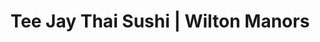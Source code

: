 ---
layout: place
title: "Tee Jay Thai Sushi | Wilton Manors"
permalink: /florida/wilton-manors/tee-jay-thai-sushi-wilton-manors.html
stateAbbr: FL
stateName: Florida
cityName: Wilton Manors
seo:
  name: "Tee Jay Thai Sushi | Wilton Manors"
  type: Restaurant
  links: null
description: "Tee Jay Thai Sushi | Wilton Manors serves delicious sushi in Wilton Manors, Florida. Try fresh Japanese dishes for a great dining experience. "
place_id: ChIJ2Zo0qZ4B2YgRlk6vlfdiEm8
photos:
  - name: >-
      places/ChIJ2Zo0qZ4B2YgRlk6vlfdiEm8/photos/AeeoHcK3fOCHmZz3JMLKO9oTnrdkKY4o5qbVSGCmOECpKHZwsHAG3B487MqUz_IHkGJ90hBGV8tr8vmi129oykcdERBuD9vy6bAjtZnOe6QWOd1oSwIy4kIzRpzc-kY_OAdF73uei2HBKgwV3MqziB-c9eE-4UeYaPDAG5_HenEyh1KNTUhXXxy0E9ECwAnQHYf2ypEKsCmJ4OJ7S7yGzdvwQNYYaVEmN_sxouARuiFy98_OFyVoVYfMkrBsP0QKwQNDu05AbHkaP12eTZJwjpCIRGHo_SIUTd3PJtIvvhH3vZt6Eb7N_Z0Gig0Yu7SnD7ARAh_jFkZDtKhjnRqUAVwgKtrP0yCFo78sLm-pJriqaKjs53ibVdM6Kl-V8F_AcGarYd_e7gruLHRey4fJkNAkGsrr7OKZlFWBWaQnqnvHgqU-ag
    widthPx: 4032
    heightPx: 3024
    authorAttributions:
      - displayName: Enrique Hipolito
        uri: https://maps.google.com/maps/contrib/110970249097451052142
        photoUri: >-
          https://lh3.googleusercontent.com/a-/ALV-UjUKz2fcODLr_E78ZbAo0EDfYADK2T3xCo0LK6pH2YnxLS7n4tmL=s100-p-k-no-mo
    flagContentUri: >-
      https://www.google.com/local/imagery/report/?cb_client=maps_api_places.places_api&image_key=!1e10!2sCIHM0ogKEICAgICkoKbEaA&hl=en-US
    googleMapsUri: >-
      https://www.google.com/maps/place//data=!3m4!1e2!3m2!1sCIHM0ogKEICAgICkoKbEaA!2e10!4m2!3m1!1s0x88d9019ea9349ad9:0x6f1262f795af4e96
  - name: >-
      places/ChIJ2Zo0qZ4B2YgRlk6vlfdiEm8/photos/AeeoHcIN2JnUMts1wnteqLNHazF58WZdoHWC_WN6GU6-gpvuN6eyKXr77qkzwMkVKJTZLD2Mr8MlcCxenQU4gPkQN7_0AHOpVWvvcy_0MnDuIqKSSWfCVt_LAiSlUZyw8nbw6IM6-Ztg3XFj8BuWvshDPwk1qOawPsZXHRWUPkMGBuGKPeLfX8l85AykYGBxYY61KZdyz2IAY_Voo3ViOiVd99s5m-LEMkLAPI5jIjJzbK2Of1iQyWZFHmYdiYK9voMNLgDEUSBDjNeEMn6UPHPSA1q6MQo8gPfyFTPx1pKLQhc
    widthPx: 3774
    heightPx: 2153
    authorAttributions:
      - displayName: Tee Jay Thai Sushi | Wilton Manors
        uri: https://maps.google.com/maps/contrib/114082831676557912321
        photoUri: >-
          https://lh3.googleusercontent.com/a-/ALV-UjXfh7y_pHDRQd1YqmEgGwyrzFFo1mjamJLLGKv18cS14zISK68=s100-p-k-no-mo
    flagContentUri: >-
      https://www.google.com/local/imagery/report/?cb_client=maps_api_places.places_api&image_key=!1e10!2sAF1QipPs4tat5gFtCe8A3X_6g9ge5hsUJpWNN-f8HfU&hl=en-US
    googleMapsUri: >-
      https://www.google.com/maps/place//data=!3m4!1e2!3m2!1sAF1QipPs4tat5gFtCe8A3X_6g9ge5hsUJpWNN-f8HfU!2e10!4m2!3m1!1s0x88d9019ea9349ad9:0x6f1262f795af4e96
  - name: >-
      places/ChIJ2Zo0qZ4B2YgRlk6vlfdiEm8/photos/AeeoHcIvP0rCvniVLthdRGenxFlA589hl5TP9jTg9ZKpPOOcEpdNMygmtuWK_D9IbCgDj8U140EslSMrFEk_gITD3Ai7BJTYVvng6zuRaAQ_9RwreZskwY7rh-NabS0LUCv8643y2-mcPaFs4FAVyhtHQ9DVn13oYGpD53mk-EL5gMgRFipfd-f018asCl38gDaKADBiQt6_iXT8R_wRuv81oG3y7bZSEjbK_1QagIlR1gAayquwXkCZ-q0KYmIrh9aMHkClw85giNnu3eFTQV2Kn6-TFgkFpkSdl_8RDyYQxPE
    widthPx: 2048
    heightPx: 1365
    authorAttributions:
      - displayName: Tee Jay Thai Sushi | Wilton Manors
        uri: https://maps.google.com/maps/contrib/114082831676557912321
        photoUri: >-
          https://lh3.googleusercontent.com/a-/ALV-UjXfh7y_pHDRQd1YqmEgGwyrzFFo1mjamJLLGKv18cS14zISK68=s100-p-k-no-mo
    flagContentUri: >-
      https://www.google.com/local/imagery/report/?cb_client=maps_api_places.places_api&image_key=!1e10!2sAF1QipNzHf7gzUg-hMfG6OZL-m4-eOSinN8qq2EaPuQ&hl=en-US
    googleMapsUri: >-
      https://www.google.com/maps/place//data=!3m4!1e2!3m2!1sAF1QipNzHf7gzUg-hMfG6OZL-m4-eOSinN8qq2EaPuQ!2e10!4m2!3m1!1s0x88d9019ea9349ad9:0x6f1262f795af4e96
  - name: >-
      places/ChIJ2Zo0qZ4B2YgRlk6vlfdiEm8/photos/AeeoHcL4R3oCkqrz9v-kQwwor8k27DlVebxNxxpFhcv3Q8km5bMYX9uHpfYH3WfETsTzg8f0QHY3KuHqPKxIPwXlsfrL4imljpfXuym4H1kr3lYaZvmF6Wejzqcn5odMVAADUUHlZkp4ji3EeZgMFhwVfuWlkG4uWVd_A5RkMqSERbK914JfsUR-GSgX3WMgGsUKRblMqQ5JxFSqjtmex0XpaePlZP6UvCQR2YEMFD606TCfmokLzU09RVf8ZhU1RaV-fo-yv8vxiUMLexThby-ZbRpXxf__2r2iBB_HDbE_ertJSL0lI7jvDTacnQSQ3Uop-I7tRUq0maLemEiAcq83QXM753TioZMqQ-k9C0XYDb3gkJvHUqpjtWF_xYcBOTOk-tHrtUedKlEQOniC7M77cS448Vr5ULt3JjgwYxFuo32d7Q
    widthPx: 4800
    heightPx: 3600
    authorAttributions:
      - displayName: Michael Shemer
        uri: https://maps.google.com/maps/contrib/117372316437687206442
        photoUri: >-
          https://lh3.googleusercontent.com/a-/ALV-UjVOIsNV9WxxyzHsARsN5xLwbIa7IOfyVrhwlC3SoqNkCe2usaBQdg=s100-p-k-no-mo
    flagContentUri: >-
      https://www.google.com/local/imagery/report/?cb_client=maps_api_places.places_api&image_key=!1e10!2sCIHM0ogKEICAgICLoqTdYw&hl=en-US
    googleMapsUri: >-
      https://www.google.com/maps/place//data=!3m4!1e2!3m2!1sCIHM0ogKEICAgICLoqTdYw!2e10!4m2!3m1!1s0x88d9019ea9349ad9:0x6f1262f795af4e96
  - name: >-
      places/ChIJ2Zo0qZ4B2YgRlk6vlfdiEm8/photos/AeeoHcJVqFlAwuZsSI-r3s-WtP2KjI3MrPVTmIWse7ipXolLUBTAKx4EK0dT8C45Q3XV4YrTNAqfUoFCCc875M079QGe5q47ix-F_Jkn4YMKulQPv_U6reRelevxuD1nsF6OpotntsmfOSb5ZuWOmL4NoNTRtDG_1KAZP2ZF45t3NArSqQK1b-_qg85471v5nuQNaI681Q2_EoQIF4jDL-JUVFqB4H9OONwDQKsSI0U-OwAC3jSR_zNJyXOHHbs_r-pxHCTt9NLekQoRgbjyOnmP0hfhaeKYHrcZV3sZmmllBc-8LnWUuDO6CQfuok-I_wSOqEsIz7uk62vR97aVWIPLLmUKEVmjLdEec6cIxfE015g0xnkUqWjkw6DiuByZw6I2H7RcxPn42uZdyAVQ3pWjWI-YDsbrk3cXSwrnTf4TOvsSCg
    widthPx: 3024
    heightPx: 4032
    authorAttributions:
      - displayName: Roman Pysariev
        uri: https://maps.google.com/maps/contrib/103648028569032468140
        photoUri: >-
          https://lh3.googleusercontent.com/a-/ALV-UjUFBgJZglP_1tMWrAEG_G-liaCk0utWfr65G_5y1YYjuOdrYJAtGA=s100-p-k-no-mo
    flagContentUri: >-
      https://www.google.com/local/imagery/report/?cb_client=maps_api_places.places_api&image_key=!1e10!2sCIHM0ogKEICAgIDBrp-gaQ&hl=en-US
    googleMapsUri: >-
      https://www.google.com/maps/place//data=!3m4!1e2!3m2!1sCIHM0ogKEICAgIDBrp-gaQ!2e10!4m2!3m1!1s0x88d9019ea9349ad9:0x6f1262f795af4e96
  - name: >-
      places/ChIJ2Zo0qZ4B2YgRlk6vlfdiEm8/photos/AeeoHcIGzfU8JFxpzG8jitojNJ2q9HoEvgDvEJ2rBI-ts7gvqepS-aD7zo4vzF7l5XYP4slHtRxwh4pYt9PU8g4T83Xi-mlMFM5ghhmspyX5WB-SWjmCJdyXNJiwwc3_dYpcHa-vZ9K2xC23aUgMmJWADumAo4FO5UM_kwXVzQ9zjjW2NeDcTMVE4hAuAA4jMcqnf-O5PNQuUIMH9cJ4mXmYwrPUYUXPEsJyV0wJh7zjIEuVLhoPXdhAh0rbz01za0KQrgIQM7nxGBGEjGL2iZR_vuKJbx-95ihJawpb4eaPuQCMjTinu-aIIDkszzFq_EO2GK4Ba0JxPmWyd0Huoq9EPbMU-BDWiTRuMriHk1NsNXH00rXoq0VLnG63N18xnNxkGAyKDVdxbY6MEnOoZeanWHywRcP_8iX0TS2rUc3e70etU2kG
    widthPx: 4000
    heightPx: 3000
    authorAttributions:
      - displayName: ERICK NIETO
        uri: https://maps.google.com/maps/contrib/104852166531433810100
        photoUri: >-
          https://lh3.googleusercontent.com/a-/ALV-UjUWiY-gg-GKG2Q_YeFhpPx8r1nD8N4_d76q967T1H1o5xCPI54=s100-p-k-no-mo
    flagContentUri: >-
      https://www.google.com/local/imagery/report/?cb_client=maps_api_places.places_api&image_key=!1e10!2sCIHM0ogKEICAgIDH_LvfxAE&hl=en-US
    googleMapsUri: >-
      https://www.google.com/maps/place//data=!3m4!1e2!3m2!1sCIHM0ogKEICAgIDH_LvfxAE!2e10!4m2!3m1!1s0x88d9019ea9349ad9:0x6f1262f795af4e96
  - name: >-
      places/ChIJ2Zo0qZ4B2YgRlk6vlfdiEm8/photos/AeeoHcIaArs_YhPY7IxgEeLbGVcj9IvAku4AJx8gSbNhixUUvX3mMEhzvSHOwbXQDjJNFmcipsHrXtAJwGGnJrbois9PS03LMouf6G--5zRIsTrzUUVA6p8sVXr_T7fSi0nuSEr8N9TexMame7l7mOKCzyNn_FafV9zsYLQe7c9fw8thk7KGJk4VN4-85vBfw0O4zymuZI3DDezTH-NtDVlwJcckxHQEIxsG1b0YIXcqSNYJm0AY4CzNCp64xDVNcxMo15Opr0dW-KQyhuf3SEvjjv-VjV6SZx5Nokj5VR2g0ZYIBfIyjZs6Inyo2RZVnGlP1xZFrZtfBFQIP4quxh7hhgTZcjaJ7bsyhPxLykPvFWLJKooJwshHgg6DYhEnIFSnB5kgDmXpOf-BeaR6CHjbicE4ZiW2Q8GTf4ta91V4CBLpTg
    widthPx: 3024
    heightPx: 4032
    authorAttributions:
      - displayName: Pinny Bee
        uri: https://maps.google.com/maps/contrib/109901014589846779333
        photoUri: >-
          https://lh3.googleusercontent.com/a-/ALV-UjVmpgcc4WHK3fhVcbaeCpFLMDnbz77aXw-55kYG2cE4gq9dMf5T=s100-p-k-no-mo
    flagContentUri: >-
      https://www.google.com/local/imagery/report/?cb_client=maps_api_places.places_api&image_key=!1e10!2sCIHM0ogKEICAgIDTsPKrEg&hl=en-US
    googleMapsUri: >-
      https://www.google.com/maps/place//data=!3m4!1e2!3m2!1sCIHM0ogKEICAgIDTsPKrEg!2e10!4m2!3m1!1s0x88d9019ea9349ad9:0x6f1262f795af4e96
  - name: >-
      places/ChIJ2Zo0qZ4B2YgRlk6vlfdiEm8/photos/AeeoHcJBjMR5QoM2DOuwb-d1dtvPpL1FKr5DzVA2mAB7gUHForhdyCrOq19OlweO7QY-I59CykideeYIw2nrq4NH2cVB37Btxtd-FzpEf8mjHEaWXpBW3Da7JAaeYKhF9lckKehutvlgm2C5I9Cu-u2xIktS3izg6p9Otzmq2tHTrk1MdQgDs9tgcYvhgtfi5mrCG0R5lzYdfyYu9YCgiyLbyDRcos2BuOboFW4kYGfeO8cKyKOl2fMeeTbsgtVX-tLRQc_GcVM7aTB1rIzzH3dNOwHuMC_hZF9m1dtHekyMr3XUIwFgM20znC1TQHy_ZtxdzLjcnzJevMYLGDAHzssOehlSrsvUbkkKhWNZpojgGAuMTSLjZ6lK5bEHzNg_op0NUFF2AFNAY2agaLkbaiTz9QQNwCHFMI_3t_OmGlM75IPa2A
    widthPx: 4032
    heightPx: 2517
    authorAttributions:
      - displayName: Harrison C. Davies
        uri: https://maps.google.com/maps/contrib/101679767154182876952
        photoUri: >-
          https://lh3.googleusercontent.com/a-/ALV-UjVJ9Nw5VL8XYdXdQDe4wvrGmE7mXpB25LWZWUzU6bape0WwlKrf8w=s100-p-k-no-mo
    flagContentUri: >-
      https://www.google.com/local/imagery/report/?cb_client=maps_api_places.places_api&image_key=!1e10!2sCIHM0ogKEICAgICmhY_nSQ&hl=en-US
    googleMapsUri: >-
      https://www.google.com/maps/place//data=!3m4!1e2!3m2!1sCIHM0ogKEICAgICmhY_nSQ!2e10!4m2!3m1!1s0x88d9019ea9349ad9:0x6f1262f795af4e96
  - name: >-
      places/ChIJ2Zo0qZ4B2YgRlk6vlfdiEm8/photos/AeeoHcJJE_m5GAXXEyPYcL5Nc6hCEMCAGlNpRPZqoxlDCIcxTPVyVpaMgM14JbUewuxAjW6Iq-M2Yj_sXr_5lHSEMx7Zhxk55BxeN2Dog59oqt--QpTywOTOQykCKA9MPzWF9rZTQbYRWA1a1sj7lDyiqcT0b10-rgaoxyeoW5S0UXf-yhx1F5Sxlkh5X5oEBZDTXHV19Nu8r9N_ve2zoPbCDr2wVfW6VYCApKWiYlux0F2JutozSOhDX3_EwvMnUtuWdmhjpTtyS5cnwO3Y9pHus90mAVUH2nlNfQ_zaMKQlfdzL1BgYFVoN-jfs0Q88_K_o_qjX1SULgkBFej-i-329T3FX97QCeI4Y58bGCtcke0unDzU5gVhbYUrB3oL4QPHArspGTAMkNIg6EmO06Vsz-KbHPFHKG0Ot_qxRypLLEzVHA
    widthPx: 3024
    heightPx: 4032
    authorAttributions:
      - displayName: Jacques Ragogna
        uri: https://maps.google.com/maps/contrib/111158857425230539962
        photoUri: >-
          https://lh3.googleusercontent.com/a-/ALV-UjVFwGMo_omI-J_7zqSl8_-uRFfLUNNSmC7yGwR17v7fRekprbAK=s100-p-k-no-mo
    flagContentUri: >-
      https://www.google.com/local/imagery/report/?cb_client=maps_api_places.places_api&image_key=!1e10!2sCIHM0ogKEICAgIDNptjCew&hl=en-US
    googleMapsUri: >-
      https://www.google.com/maps/place//data=!3m4!1e2!3m2!1sCIHM0ogKEICAgIDNptjCew!2e10!4m2!3m1!1s0x88d9019ea9349ad9:0x6f1262f795af4e96
  - name: >-
      places/ChIJ2Zo0qZ4B2YgRlk6vlfdiEm8/photos/AeeoHcIFb8xHMznjMg_gSTg3eNNIvXR9Pry9F0kbcmqWN_97uShHhav1WB8ESjRmf3atGxahSGXcpBt76PHT9fV0K65tBflQGaG2kKQ0b93s2fsqgiV1kDl2wb8OK_zEqTU7F8PX8bqQNmP74G5B6yhYEEoz-UQBuT_QmYAG-1hFfWFF_mzKylqsIe8oSrRM4OxzS8v2-CWrXjNB20IKBRFbUaOSleyrejzN_XnNLcqhokgRQeoRf8D_heWXkKTqPLUpWMnkaCPcRiqM7MmQC0qJ3hgTSkqm4asPU5YbQM0mQzK_foSbL-TiTcUl8c8D_Ec5OIU0L4CPldLm29jWroZXr4m26GGa8yuANZmDGk4mkjzaxoECK81yfQfirbvX-VMrldkT_Hb8Tl6uU1C0nyzIG1jQ_8vRAnWE2sRRQrQM0-8RkA
    widthPx: 4800
    heightPx: 3600
    authorAttributions:
      - displayName: Michael Shemer
        uri: https://maps.google.com/maps/contrib/117372316437687206442
        photoUri: >-
          https://lh3.googleusercontent.com/a-/ALV-UjVOIsNV9WxxyzHsARsN5xLwbIa7IOfyVrhwlC3SoqNkCe2usaBQdg=s100-p-k-no-mo
    flagContentUri: >-
      https://www.google.com/local/imagery/report/?cb_client=maps_api_places.places_api&image_key=!1e10!2sCIHM0ogKEICAgICLoqTdQw&hl=en-US
    googleMapsUri: >-
      https://www.google.com/maps/place//data=!3m4!1e2!3m2!1sCIHM0ogKEICAgICLoqTdQw!2e10!4m2!3m1!1s0x88d9019ea9349ad9:0x6f1262f795af4e96
address: 2254 Wilton Dr, Wilton Manors, FL 33305, USA
street: 2254 Wilton Dr
city: Wilton Manors
state: FL
zip: '33305'
country: USA
neighborhood: null
latitude: '26.155949'
longitude: '-80.137807'
accessibility_options:
  wheelchairAccessibleParking: true
  wheelchairAccessibleEntrance: true
  wheelchairAccessibleRestroom: true
  wheelchairAccessibleSeating: true
business_status: OPERATIONAL
name: Tee Jay Thai Sushi | Wilton Manors
google_maps_links:
  directionsUri: >-
    https://www.google.com/maps/dir//''/data=!4m7!4m6!1m1!4e2!1m2!1m1!1s0x88d9019ea9349ad9:0x6f1262f795af4e96!3e0
  placeUri: https://maps.google.com/?cid=8003568303298530966
  writeAReviewUri: >-
    https://www.google.com/maps/place//data=!4m3!3m2!1s0x88d9019ea9349ad9:0x6f1262f795af4e96!12e1
  reviewsUri: >-
    https://www.google.com/maps/place//data=!4m4!3m3!1s0x88d9019ea9349ad9:0x6f1262f795af4e96!9m1!1b1
  photosUri: >-
    https://www.google.com/maps/place//data=!4m3!3m2!1s0x88d9019ea9349ad9:0x6f1262f795af4e96!10e5
primary_type: Sushi Restaurant
opening_hours:
  regular: null
  current: null
secondary_opening_hours:
  regular:
    weekdayDescriptions: null
    type: null
  current:
    weekdayDescriptions: null
    type: null
phone: null
price_level: null
price_range: null
rating: null
rating_count: 0
website: null
reviews: null
parking_options: null
payment_options: null
allow_dogs: null
curbside_pickup: null
delivery: null
dine_in: null
good_for_children: null
good_for_groups: null
good_for_sports: null
live_music: null
menu_for_children: null
outdoor_seating: null
reservable: null
restroom: null
serves_beer: null
serves_breakfast: null
serves_brunch: null
serves_cocktails: null
serves_coffee: null
serves_dinner: null
serves_dessert: null
serves_lunch: null
serves_vegetarian_food: null
serves_wine: null
takeout: null
update_category: essentials
summary: null

---